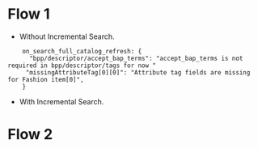 # Flow 1

- Without Incremental Search.

```
    on_search_full_catalog_refresh: {
      "bpp/descriptor/accept_bap_terms": "accept_bap_terms is not required in bpp/descriptor/tags for now "
     "missingAttributeTag[0][0]": "Attribute tag fields are missing for Fashion item[0]",
    }
```

- With Incremental Search.

# Flow 2
